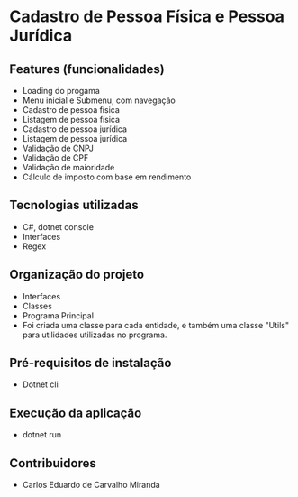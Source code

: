# Cadastro de Pessoa Física e Pessoa Jurídica

## Features (funcionalidades)

  * Loading do progama 
  * Menu inicial e Submenu, com navegação
  * Cadastro de pessoa física
  * Listagem de pessoa física
  * Cadastro de pessoa jurídica
  * Listagem de pessoa jurídica
  * Validação de CNPJ
  * Validação de CPF
  * Validação de maioridade
  * Cálculo de imposto com base em rendimento

## Tecnologias utilizadas

  * C#, dotnet console
  * Interfaces
  * Regex

## Organização do projeto
  * Interfaces
  * Classes
  * Programa Principal
  * Foi criada uma classe para cada entidade, e também uma classe "Utils" para utilidades utilizadas no programa.

## Pré-requisitos de instalação
  * Dotnet cli

## Execução da aplicação
  * dotnet run

## Contribuidores
  * Carlos Eduardo de Carvalho Miranda
